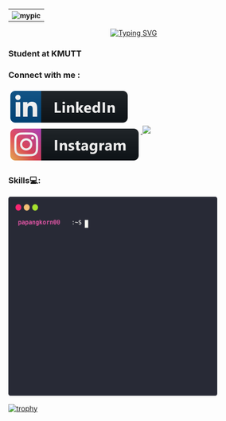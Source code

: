 
<table align=center>
  <th>
    <img src="" height="300" width="300" alt="mypic">
  </th>
</table>

<div align=center>
    <a href="https://git.io/typing-svg"><img src="https://readme-typing-svg.demolab.com?font=Fira+Code&weight=500&size=22&pause=1000&color=F7F2E5&center=true&vCenter=true&width=435&lines=Hello%F0%9F%91%8B%F0%9F%91%8B+I+am+Papangkorn%F0%9F%91%8B%F0%9F%91%8B" alt="Typing SVG" /></a>
</div>  
  

<h3>Student at KMUTT</h3>



<h3 align="left"> Connect with me :</h3>
<div id="badges">
  <a href="https://www.linkedin.com/in/papangkorn-kijsakulrat-6239a7250/" target="_blank">
    <img src="images/linkedin.svg" alt="LinkedIn" style="vertical-align:top; margin:6px 4px;">
  </a>  
  <a href="https://www.instagram.com/papaangkorn/" target="_blank">
    <img src="images/instagram.svg" alt="IG" style="vertical-align:top; margin:6px 4px;">
  </a>
  <a>
    <img src="https://dcbadge.vercel.app/api/shield/264438756302520331?theme=discord-inverted" />
  </a>
</div>



<h3 align="left">Skills💻:</h3>

<!-- <div>
  <a href="#">
    <img src="images/js.svg" alt="JS" style="vertical-align:top margin:6px 4px" target="_blank">
  </a>  
  <a href="#">
    <img src="images/html.svg" alt="HTML" style="vertical-align:top margin:6px 4px" target="_blank">
  </a>  
  <a href="#">
    <img src="images/css3.svg" alt="CSS" style="vertical-align:top margin:6px 4px" target="_blank">
  </a>
  <a href="#">
    <img src="images/react.svg" alt="REACT" style="vertical-align:top margin:6px 4px" target="_blank">
  </a>  
</div> -->



<p> <img width="420"  height="400" alt="Github_Stats" src="https://raw.githubusercontent.com/papangkorn00/Template_Stats/1ab8b98f965718c335ba83a702e7b2d95fb0f249/github_stats.svg"</img></p>




[![trophy](https://github-profile-trophy.vercel.app/?username=papangkorn00&theme=dracula)](https://github.com/ryo-ma/github-profile-trophy)




